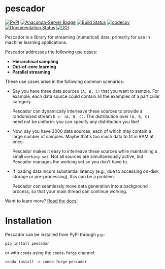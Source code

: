 pescador
========
[![PyPI](https://img.shields.io/pypi/v/pescador.svg)](https://pypi.python.org/pypi/pescador)
[![Anaconda-Server Badge](https://anaconda.org/conda-forge/pescador/badges/version.svg)](https://anaconda.org/conda-forge/pescador)
[![Build Status](https://github.com/pescadores/pescador/actions/workflows/ci.yml/badge.svg)](https://github.com/pescadores/pescador/actions/workflows/ci.yml)
[![codecov](https://codecov.io/gh/pescadores/pescador/graph/badge.svg?token=aCgfizw6O5)](https://codecov.io/gh/pescadores/pescador)
[![Documentation Status](https://readthedocs.org/projects/pescador/badge/?version=latest)](https://readthedocs.org/projects/pescador/?badge=latest)
[![DOI](https://zenodo.org/badge/DOI/10.5281/zenodo.400700.svg)](https://doi.org/10.5281/zenodo.400700)

Pescador is a library for streaming (numerical) data, primarily for use in machine learning applications.

Pescador addresses the following use cases:

- **Hierarchical sampling**
- **Out-of-core learning**
- **Parallel streaming**

These use cases arise in the following common scenarios:

- Say you have three data sources `(A, B, C)` that you want to sample. 
  For example, each data source could contain all the examples of a particular category.

  Pescador can dynamically interleave these sources to provide a randomized stream `D <- (A, B, C)`.
  The distribution over `(A, B, C)` need not be uniform: you can specify any distribution you like!

- Now, say you have 3000 data sources, each of which may contain a large number of samples.  Maybe that's too much data to fit in RAM at once.

  Pescador makes it easy to interleave these sources while maintaining a small `working set`.
  Not all sources are simultaneously active, but Pescador manages the working set so you don't have to.

- If loading data incurs substantial latency (e.g., due to accessing on-disk storage
  or pre-processing), this can be a problem.
  
  Pescador can seamlessly move data generation into a background process, so that your main thread can continue working.


Want to learn more? [Read the docs!](http://pescador.readthedocs.org)


Installation
============

Pescador can be installed from PyPI through `pip`:
```
pip install pescador
```
or with `conda` using the `conda-forge` channel:
```
conda install -c conda-forge pescador
```
